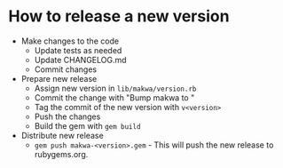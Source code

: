 # How to release a new version

* Make changes to the code
  * Update tests as needed
  * Update CHANGELOG.md
  * Commit changes
* Prepare new release
  * Assign new version in `lib/makwa/version.rb`
  * Commit the change with "Bump makwa to <version>"
  * Tag the commit of the new version with `v<version>`
  * Push the changes
  * Build the gem with `gem build`
* Distribute new release
  * `gem push makwa-<version>.gem` - This will push the new release to rubygems.org.
